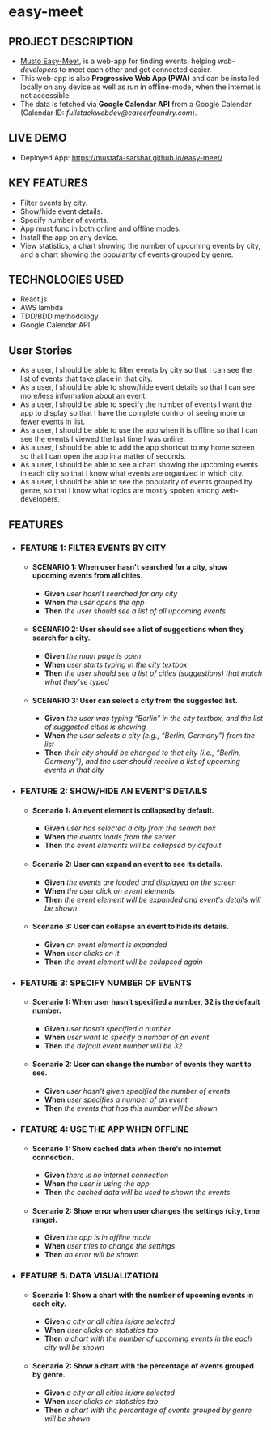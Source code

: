 # easy-meet

## PROJECT DESCRIPTION

- [Musto Easy-Meet](https://mustafa-sarshar.github.io/easy-meet/), is a web-app for finding events, helping _web-developers_ to meet each other and get connected easier.
- This web-app is also **Progressive Web App (PWA)** and can be installed locally on any device as well as run in offline-mode, when the internet is not accessible.
- The data is fetched via **Google Calendar API** from a Google Calendar (Calendar ID: _fullstackwebdev@careerfoundry.com_).

## LIVE DEMO

- Deployed App: https://mustafa-sarshar.github.io/easy-meet/

## KEY FEATURES

- Filter events by city.
- Show/hide event details.
- Specify number of events.
- App must func in both online and offline modes.
- Install the app on any device.
- View statistics, a chart showing the number of upcoming events by city, and a chart showing the popularity of events grouped by genre.

## TECHNOLOGIES USED

- React.js
- AWS lambda
- TDD/BDD methodology
- Google Calendar API

## User Stories

- As a user, I should be able to filter events by city so that I can see the list of events that take place in that city.
- As a user, I should be able to show/hide event details so that I can see more/less information about an event.
- As a user, I should be able to specify the number of events I want the app to display so that I have the complete control of seeing more or fewer events in list.
- As a user, I should be able to use the app when it is offline so that I can see the events I viewed the last time I was online.
- As a user, I should be able to add the app shortcut to my home screen so that I can open the app in a matter of seconds.
- As a user, I should be able to see a chart showing the upcoming events in each city so that I know what events are organized in which city.
- As a user, I should be able to see the popularity of events grouped by genre, so that I know what topics are mostly spoken among web-developers.

## FEATURES

- ### **FEATURE 1**: FILTER EVENTS BY CITY

  - #### **SCENARIO 1**: When user hasn't searched for a city, show upcoming events from all cities.

    - **Given** _user hasn’t searched for any city_
    - **When** _the user opens the app_
    - **Then** _the user should see a list of all upcoming events_

  - #### **SCENARIO 2**: User should see a list of suggestions when they search for a city.

    - **Given** _the main page is open_
    - **When** _user starts typing in the city textbox_
    - **Then** _the user should see a list of cities (suggestions) that match what they’ve typed_

  - #### **SCENARIO 3**: User can select a city from the suggested list.

    - **Given** _the user was typing “Berlin” in the city textbox, and the list of suggested cities is showing_
    - **When** _the user selects a city (e.g., “Berlin, Germany”) from the list_
    - **Then** _their city should be changed to that city (i.e., “Berlin, Germany”), and the user should receive a list of upcoming events in that city_

- ### **FEATURE 2**: SHOW/HIDE AN EVENT’S DETAILS

  - #### **Scenario 1**: An event element is collapsed by default.

    - **Given** _user has selected a city from the search box_
    - **When** _the events loads from the server_
    - **Then** _the event elements will be collapsed by default_

  - #### **Scenario 2**: User can expand an event to see its details.
    - **Given** _the events are loaded and displayed on the screen_
    - **When** _the user click on event elements_
    - **Then** _the event element will be expanded and event's details will be shown_
  - #### **Scenario 3**: User can collapse an event to hide its details.
    - **Given** _an event element is expanded_
    - **When** _user clicks on it_
    - **Then** _the event element will be collapsed again_

- ### **FEATURE 3**: SPECIFY NUMBER OF EVENTS

  - #### **Scenario 1**: When user hasn’t specified a number, 32 is the default number.
    - **Given** _user hasn't specified a number_
    - **When** _user want to specify a number of an event_
    - **Then** _the default event number will be 32_
  - #### **Scenario 2**: User can change the number of events they want to see.
    - **Given** _user hasn't given specified the number of events_
    - **When** _user specifies a number of an event_
    - **Then** _the events that has this number will be shown_

- ### **FEATURE 4**: USE THE APP WHEN OFFLINE

  - #### **Scenario 1**: Show cached data when there’s no internet connection.
    - **Given** _there is no internet connection_
    - **When** _the user is using the app_
    - **Then** _the cached data will be used to shown the events_
  - #### **Scenario 2**: Show error when user changes the settings (city, time range).
    - **Given** _the app is in offline mode_
    - **When** _user tries to change the settings_
    - **Then** _an error will be shown_

- ### **FEATURE 5**: DATA VISUALIZATION

  - #### **Scenario 1**: Show a chart with the number of upcoming events in each city.
    - **Given** _a city or all cities is/are selected_
    - **When** _user clicks on statistics tab_
    - **Then** _a chart with the number of upcoming events in the each city will be shown_
  - #### **Scenario 2**: Show a chart with the percentage of events grouped by genre.
    - **Given** _a city or all cities is/are selected_
    - **When** _user clicks on statistics tab_
    - **Then** _a chart with the percentage of events grouped by genre will be shown_
